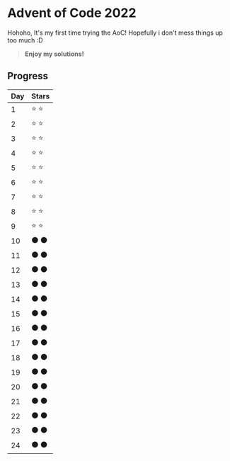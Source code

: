 # Advent of Code 2022
Hohoho, It's my first time trying the AoC! Hopefully i don't mess things up too much :D 
> **Enjoy my solutions!**

## Progress
| Day  | Stars |
| ---- | ----- |
| 1    | ⭐ ⭐  |
| 2    | ⭐ ⭐  |
| 3    | ⭐ ⭐  |
| 4    | ⭐ ⭐  |
| 5    | ⭐ ⭐  |
| 6    | ⭐ ⭐  |
| 7    | ⭐ ⭐  |
| 8    | ⭐ ⭐  |
| 9    | ⭐ ⭐  |
| 10   | ⚫ ⚫  |
| 11   | ⚫ ⚫  |
| 12   | ⚫ ⚫  |
| 13   | ⚫ ⚫  |
| 14   | ⚫ ⚫  |
| 15   | ⚫ ⚫  |
| 16   | ⚫ ⚫  |
| 17   | ⚫ ⚫  |
| 18   | ⚫ ⚫  |
| 19   | ⚫ ⚫  |
| 20   | ⚫ ⚫  |
| 21   | ⚫ ⚫  |
| 22   | ⚫ ⚫  |
| 23   | ⚫ ⚫  |
| 24   | ⚫ ⚫  |
